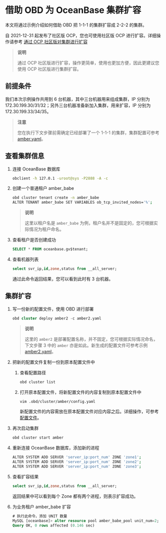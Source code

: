 # 借助 OBD 为 OceanBase 集群扩容

本文将通过示例介绍如何借助 OBD 把 1-1-1 的集群扩容成 2-2-2 的集群。

自 2021-12-31 起发布了社区版 OCP，您也可使用社区版 OCP 进行扩容。详细操作请参考 [通过 OCP 社区版对集群进行扩容](../4.installation-and-deployment/15.scale-out-by-ocp.md)

> **说明**
>
> 通过 OCP 社区版进行扩容，操作更简单，使用也更加方便，因此更建议您使用 OCP 社区版进行集群扩容。

## 前提条件

我们本次示例操作共用到 6 台机器，其中三台机器用来组成集群，IP 分别为172.30.199.30/31/32；另外三台机器准备新加入集群，用来扩容，IP 分别为 172.30.199.33/34/35。

> **注意**
>
> 您在执行下文步骤前需确定已经部署了一个 1-1-1 的集群，集群配置可参考 [amber.yaml](https://github.com/Xjxjy/scale-out-oceanbase-cluster/blob/main/amber.yaml)。

## 查看集群信息

1. 连接 OceanBase 数据库

   ```bash
   obclient -h 127.0.1 -uroot@sys -P2888 -A -c
   ```

2. 创建一个普通租户 amber_babe

   ```bash
   obd cluster tenant create -n amber_babe
   ALTER TENANT amber_babe SET VARIABLES ob_tcp_invited_nodes='%';
   ```

   > **说明**
   >
   > 这里以租户名是 `amber_babe` 为例，租户名并不是固定的，您可根据实际情况为租户命名。

3. 查看租户是否创建成功

   ```sql
   SELECT * FROM oceanbase.gv$tenant;
   ```

4. 查看机器列表

   ```sql
   select svr_ip,id,zone,status from __all_server;
   ```

   通过此命令返回结果，您可以看到此时有 3 台机器。

## 集群扩容

1. 写一份新的配置文件，使用 OBD 进行部署

   ```sql
   obd cluster deploy amber2 -c amber2.yaml
   ```

   > **说明**
   >
   > 这里的 `amber2` 是部署配置名称，并不固定，您可根据实际情况命名，下文步骤 3 中的 `amber` 亦是如此。新生成的配置文件可参考示例 [amber2.yaml](https://github.com/Xjxjy/scale-out-oceanbase-cluster/blob/main/amber2.yaml)。

2. 把新的配置文件复制一份到原本配置文件中

   1. 查看配置路径

      ```bash
      obd cluster list
      ```

   2. 打开原本配置文件，将新配置文件的内容复制到原本配置文件中

      ```bash
      vim .obd/cluster/amber/config.yaml
      ```

      新配置文件的内容需放在原本配置文件对应内容之后。详细操作，可参考 [配置文件](https://github.com/Xjxjy/scale-out-oceanbase-cluster/blob/main/amber3.yaml)。

3. 再次启动集群

   ```bash
   obd cluster start amber
   ```

4. 重新连接 OceanBase 数据库，添加新的进程

   ```bash
   ALTER SYSTEM ADD SERVER 'server_ip:port_num' ZONE 'zone1';
   ALTER SYSTEM ADD SERVER 'server_ip:port_num' ZONE 'zone2';
   ALTER SYSTEM ADD SERVER 'server_ip:port_num' ZONE 'zone3';
   ```

5. 查看扩容结果

   ```sql
   select svr_ip,id,zone,status from __all_server;
   ```

   返回结果中可以看到每个 Zone 都有两个进程，则表示扩容成功。

6. 为业务租户 amber_babe 扩容

   ```sql
   # 执行此命令，添加 UNIT 数量
   MySQL [oceanbase]> alter resource pool amber_babe_pool unit_num=2;
   Query OK, 0 rows affected (0.146 sec)
   ```
